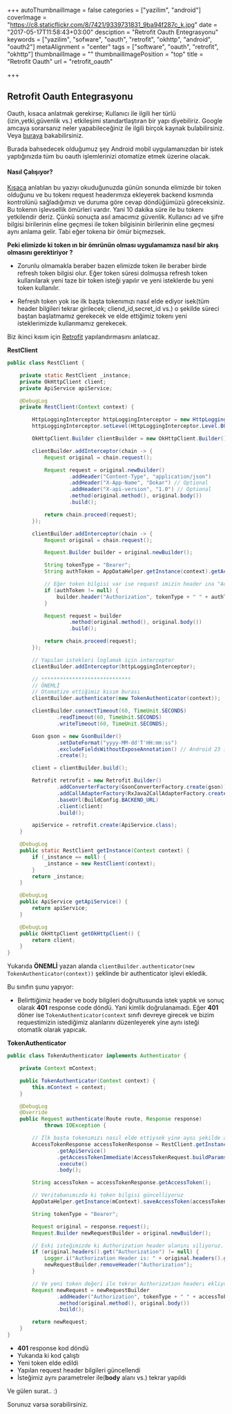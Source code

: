 +++
autoThumbnailImage = false
categories = ["yazilim", "android"]
coverImage = "https://c8.staticflickr.com/8/7421/9339731831_9ba94f287c_k.jpg"
date = "2017-05-17T11:58:43+03:00"
desciption = "Retrofit Oauth Entegrasyonu"
keywords = ["yazilim", "sofware", "oauth", "retrofit", "okhttp", "android", "oauth2"]
metaAlignment = "center"
tags = ["software", "oauth", "retrofit", "okhttp"]
thumbnailImage = ""
thumbnailImagePosition = "top"
title = "Retrofit Oauth"
url = "retrofit_oauth"

+++

## Retrofit Oauth Entegrasyonu

Oauth, kısaca anlatmak gerekirse; Kullanıcı ile ilgili her türlü (izin,yetki,güvenlik vs.) etkileşimi standartlaştıran bir yapı diyebiliriz. Google amcaya sorarsanız neler yapabileceğiniz ile ilgili birçok kaynak bulabilirsiniz. Veya [buraya](https://oauth.net/) bakabilirsiniz.

Burada bahsedecek olduğumuz şey Android mobil uygulamanızdan bir istek yaptığınızda tüm bu oauth işlemlerinizi otomatize etmek üzerine olacak.

#### Nasıl Çalışıyor?

[Kısaca](http://bahadir.almaci.com/2010/02/oauth-nedir-nasil-calisir/) anlatılan bu yazıyı okuduğunuzda günün sonunda elimizde bir token olduğunu ve bu tokenı request headerımıza ekleyerek backend kısmında kontrolünü sağladığımızı ve duruma göre cevap döndüğümüzü göreceksiniz. Bu tokenın işlevsellik ömürleri vardır. Yani 10 dakika süre ile bu tokenı yetkilendir deriz. Çünkü sonuçta asıl amacımız güvenlik. Kullanıcı ad ve şifre bilgisi birilerinin eline geçmesi ile token bilgisinin birilerinin eline geçmesi aynı anlama gelir. Tabi eğer tokena bir ömür biçmezsek. 

**Peki elimizde ki token ın bir ömrünün olması uygulamamıza nasıl bir akış olmasını gerektiriyor ?**

- Zorunlu olmamakla beraber bazen elimizde token ile beraber birde refresh token bilgisi olur. Eğer token süresi dolmuşsa refresh token kullanılarak yeni taze bir token isteği yapılır ve yeni isteklerde bu yeni token kullanılır.

- Refresh token yok ise ilk başta tokenımızı nasıl elde ediyor isek(tüm header bilgileri tekrar girilecek; cliend_id,secret_id vs.) o şekilde süreci baştan başlatmamız gerekecek ve elde ettiğimiz tokenı yeni isteklerimizde kullanmamız gerekecek.

Biz ikinci kısım için [Retrofit](http://square.github.io/retrofit/) yapılandırmasını anlatıcaz.

**RestClient**

```java
public class RestClient {

    private static RestClient _instance;
    private OkHttpClient client;
    private ApiService apiService;

    @DebugLog
    private RestClient(Context context) {

        HttpLoggingInterceptor httpLoggingInterceptor = new HttpLoggingInterceptor();
        httpLoggingInterceptor.setLevel(HttpLoggingInterceptor.Level.BODY);

        OkHttpClient.Builder clientBuilder = new OkHttpClient.Builder();

        clientBuilder.addInterceptor(chain -> {
            Request original = chain.request();

            Request request = original.newBuilder()
                    .addHeader("Content-Type", "application/json")
                    .addHeader("X-App-Name", "Dokar") // Optional
                    .addHeader("X-api-version", "1.0") // Optional
                    .method(original.method(), original.body())
                    .build();

            return chain.proceed(request);
        });

        clientBuilder.addInterceptor(chain -> {
            Request original = chain.request();

            Request.Builder builder = original.newBuilder();

            String tokenType = "Bearer";
            String authToken = AppDataHelper.getInstance(context).getAccessToken(); // Veritabanından ya da SharedPreference vs. den tokenımızı çekiyoruz

            // Eğer token bilgisi var ise request imizin header ına "Authorization: Bearer tokenanahtari" şeklinde ekleme yapıyoruz.
            if (authToken != null) {
                builder.header("Authorization", tokenType + " " + authToken);
            }

            Request request = builder
                    .method(original.method(), original.body())
                    .build();

            return chain.proceed(request);
        });

        // Yapılan istekleri loglamak için interceptor
        clientBuilder.addInterceptor(httpLoggingInterceptor);

        // *****************************
        // ÖNEMLİ
        // Otomatize ettiğimiz kısım burası
        clientBuilder.authenticator(new TokenAuthenticator(context));

        clientBuilder.connectTimeout(60, TimeUnit.SECONDS)
                .readTimeout(60, TimeUnit.SECONDS)
                .writeTimeout(60, TimeUnit.SECONDS);

        Gson gson = new GsonBuilder()
                .setDateFormat("yyyy-MM-dd'T'HH:mm:ss")
                .excludeFieldsWithoutExposeAnnotation() // Android 23 için düzenleme
                .create();

        client = clientBuilder.build();

        Retrofit retrofit = new Retrofit.Builder()
                .addConverterFactory(GsonConverterFactory.create(gson))
                .addCallAdapterFactory(RxJava2CallAdapterFactory.create())
                .baseUrl(BuildConfig.BACKEND_URL)
                .client(client)
                .build();

        apiService = retrofit.create(ApiService.class);
    }

    @DebugLog
    public static RestClient getInstance(Context context) {
        if (_instance == null) {
            _instance = new RestClient(context);
        }
        return _instance;
    }

    @DebugLog
    public ApiService getApiService() {
        return apiService;
    }

    @DebugLog
    public OkHttpClient getOkHttpClient() {
        return client;
    }
}
```

Yukarıda **ÖNEMLİ** yazan alanda `clientBuilder.authenticator(new TokenAuthenticator(context))` şeklinde bir authenticator işlevi ekledik.

Bu sınıfın şunu yapıyor:

- Belirttiğimiz header ve body bilgileri doğrultusunda istek yaptık ve sonuç olarak **401** response code döndü. Yani kimlik doğrulanamadı. Eğer  **401** döner ise `TokenAuthenticator(context` sınıfı devreye girecek ve bizim requestimizin istediğimiz alanlarını düzenleyerek yine aynı isteği otomatik olarak yapıcak.

**TokenAuthenticator**
```java
public class TokenAuthenticator implements Authenticator {

    private Context mContext;

    public TokenAuthenticator(Context context) {
        this.mContext = context;
    }

    @DebugLog
    @Override
    public Request authenticate(Route route, Response response)
            throws IOException {

        // İlk başta tokenımızı nasıl elde ettiysek yine aynı şekilde ama senkron şekilde elde ediyoruz.
        AccessTokenResponse accessTokenResponse = RestClient.getInstance(mContext)
                .getApiService()
                .getAccessTokenImmediate(AccessTokenRequest.buildParams())
                .execute()
                .body();

        String accessToken = accessTokenResponse.getAccessToken();

        // Veritabanımızda ki token bilgisi güncelliyoruz
        AppDataHelper.getInstance(mContext).saveAccessToken(accessToken);

        String tokenType = "Bearer";

        Request original = response.request();
        Request.Builder newRequestBuilder = original.newBuilder();

        // Eski isteğimizde ki Authorization header alanını siliyoruz. Eğer silmezsek birden fazla aynı keye sahip header alanımız olur.
        if (original.headers().get("Authorization") != null) {
            Logger.i("Authorization Header is: " + original.headers().get("Authorization"));
            newRequestBuilder.removeHeader("Authorization");
        }

        // Ve yeni token değeri ile tekrar Authorization headerı ekliyoruz.
        Request newRequest = newRequestBuilder
                .addHeader("Authorization", tokenType + " " + accessToken)
                .method(original.method(), original.body())
                .build();

        return newRequest;
    }
}

```

- **401** response kod döndü
- Yukarıda ki kod çalıştı
- Yeni token elde edildi
- Yapılan request header bilgileri güncellendi
- İsteğimiz aynı parametreler ile(**body** alanı vs.) tekrar yapıldı

Ve gülen surat..
:)

Sorunuz varsa sorabilirsiniz.






